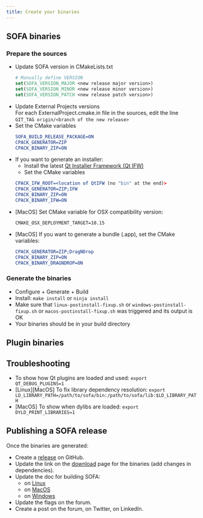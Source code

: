 ```yaml
---
title: Create your binaries
---
```


## SOFA binaries

### Prepare the sources  
    
- Update SOFA version in CMakeLists.txt  
    ```cmake
    # Manually define VERSION
    set(SOFA_VERSION_MAJOR <new release major version>)
    set(SOFA_VERSION_MINOR <new release minor version>)
    set(SOFA_VERSION_PATCH <new release patch version>)
    ```
- Update External Projects versions  
  For each ExternalProject.cmake.in file in the sources, edit the line `GIT_TAG origin/<branch of the new release>`
- Set the CMake variables
    ```cmake
    SOFA_BUILD_RELEASE_PACKAGE=ON
    CPACK_GENERATOR=ZIP
    CPACK_BINARY_ZIP=ON
    ```
- If you want to generate an installer:
    - Install the latest [Qt Installer Framework (Qt IFW)](https://download.qt.io/official_releases/qt-installer-framework/)
    - Set the CMake variables  
    ```cmake
    CPACK_IFW_ROOT=<location of QtIFW (no "bin" at the end)>
    CPACK_GENERATOR=ZIP;IFW
    CPACK_BINARY_ZIP=ON
    CPACK_BINARY_IFW=ON
    ```
- [MacOS] Set CMake variable for OSX compatibility version:  
   ```
   CMAKE_OSX_DEPLOYMENT_TARGET=10.15
   ```
- [MacOS] If you want to generate a bundle (.app), set the CMake variables:  
    ```cmake
    CPACK_GENERATOR=ZIP;DragNDrop
    CPACK_BINARY_ZIP=ON
    CPACK_BINARY_DRAGNDROP=ON
    ```

### Generate the binaries

- Configure + Generate + Build
- Install: `make install` or `ninja install`  
- Make sure that `linux-postinstall-fixup.sh` or `windows-postinstall-fixup.sh` or `macos-postinstall-fixup.sh` was triggered and its output is OK
- Your binaries should be in your build directory


## Plugin binaries




## Troubleshooting

- To show how Qt plugins are loaded and used: `export QT_DEBUG_PLUGINS=1`
- [Linux][MacOS] To fix library dependency resolution: `export LD_LIBRARY_PATH=/path/to/sofa/bin:/path/to/sofa/lib:$LD_LIBRARY_PATH`
- [MacOS] To show when dylibs are loaded: `export DYLD_PRINT_LIBRARIES=1`


## Publishing a SOFA release

Once the binaries are generated:

- Create a [release](https://github.com/sofa-framework/sofa/releases) on GitHub.
- Update the link on the [download](https://www.sofa-framework.org/download/) page for the binaries (add changes in dependencies).
- Update the doc for building SOFA:
    - on [Linux](../getting-started/build/linux/)
    - on [MacOS](../getting-started/build/mac-os-x/)
    - on [Windows](../getting-started/build/windows/)
- Update the flags on the forum.
- Create a post on the forum, on Twitter, on LinkedIn.
